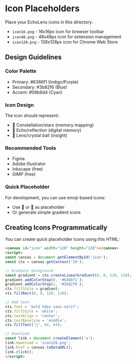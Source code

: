# Icon Placeholders

Place your EchoLens icons in this directory:

- `icon16.png` - 16x16px icon for browser toolbar
- `icon48.png` - 48x48px icon for extension management
- `icon128.png` - 128x128px icon for Chrome Web Store

## Design Guidelines

### Color Palette
- Primary: #6366f1 (Indigo/Purple)
- Secondary: #3b82f6 (Blue)
- Accent: #06b6d4 (Cyan)

### Icon Design
The icon should represent:
- 🌌 Constellation/stars (memory mapping)
- 💫 Echo/reflection (digital memory)
- 🔮 Lens/crystal ball (insight)

### Recommended Tools
- Figma
- Adobe Illustrator
- Inkscape (free)
- GIMP (free)

### Quick Placeholder
For development, you can use emoji-based icons:
- Use 💫 or 🌌 as placeholder
- Or generate simple gradient icons

## Creating Icons Programmatically

You can create quick placeholder icons using this HTML:

```html
<canvas id="icon" width="128" height="128"></canvas>
<script>
const canvas = document.getElementById('icon');
const ctx = canvas.getContext('2d');

// Gradient background
const gradient = ctx.createLinearGradient(0, 0, 128, 128);
gradient.addColorStop(0, '#6366f1');
gradient.addColorStop(1, '#3b82f6');
ctx.fillStyle = gradient;
ctx.fillRect(0, 0, 128, 128);

// Add text
ctx.font = 'bold 64px sans-serif';
ctx.fillStyle = 'white';
ctx.textAlign = 'center';
ctx.textBaseline = 'middle';
ctx.fillText('💫', 64, 64);

// Download
const link = document.createElement('a');
link.download = 'icon128.png';
link.href = canvas.toDataURL();
link.click();
</script>
```

